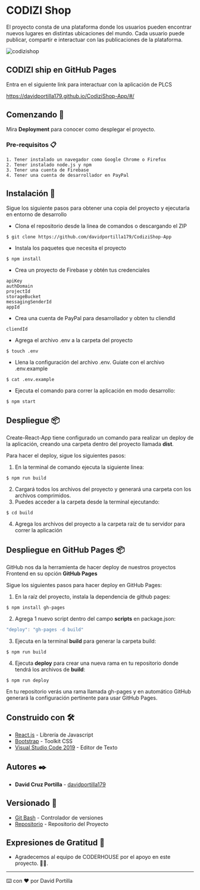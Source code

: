 # CODIZI Shop

El proyecto consta de una plataforma donde los usuarios pueden encontrar nuevos lugares en distintas ubicaciones del mundo. Cada usuario puede publicar, compartir e interactuar con las publicaciones de la plataforma.

![codizishop](https://shop.codiziapp.com/wp-content/uploads/2021/09/COVER-CODIZISHOP.jpg)

## CODIZI ship en **GitHub Pages**
Entra en el siguiente link para interactuar con la aplicación de PLCS

https://davidportilla179.github.io/CodiziShop-App/#/

## Comenzando 🚀

Mira **Deployment** para conocer como desplegar el proyecto.

### Pre-requisitos 📋
```
1. Tener instalado un navegador como Google Chrome o Firefox
2. Tener instalado node.js y npm
3. Tener una cuenta de Firebase
4. Tener una cuenta de desarrollador en PayPal
```

## Instalación 🔧

Sigue los siguiente pasos para obtener una copia del proyecto y ejecutarla en entorno de desarrollo

* Clona el repositorio desde la linea de comandos o descargando el ZIP
```
$ git clone https://github.com/davidportilla179/CodiziShop-App
```
* Instala los paquetes que necesita el proyecto
```
$ npm install
```
* Crea un proyecto de Firebase y obtén tus credenciales
```
apiKey
authDomain
projectId
storageBucket
messagingSenderId
appId
```
* Crea una cuenta de PayPal para desarrollador y obten tu cliendId
```
cliendId
```
* Agrega el archivo .env a la carpeta del proyecto
```
$ touch .env
```
* Llena la configuración del archivo .env. Guiate con el archivo .env.example
```
$ cat .env.example
```
* Ejecuta el comando para correr la aplicación en modo desarrollo:
```
$ npm start
```

## Despliegue 📦

Create-React-App tiene configurado un comando para realizar un deploy de la aplicación, creando una carpeta dentro del proyecto llamada **dist**.

Para hacer el deploy, sigue los siguientes pasos:

1. En la terminal de comando ejecuta la siguiente linea:
```
$ npm run build
```
2. Cargará todos los archivos del proyecto y generará una carpeta con los archivos comprimidos.
3. Puedes acceder a la carpeta desde la terminal ejecutando:
```
$ cd build
```
4. Agrega los archivos del proyecto a la carpeta raíz de tu servidor para correr la aplicación

## Despliegue en GitHub Pages 📦

GitHub nos da la herramienta de hacer deploy de nuestros proyectos Frontend en su opción **GitHub Pages**

Sigue los siguientes pasos para hacer deploy en GitHub Pages:

1. En la raíz del proyecto, instala la dependencia de github pages:
```
$ npm install gh-pages
```
2. Agrega 1 nuevo script dentro del campo **scripts** en package.json:
```js
"deploy": "gh-pages -d build"
```
3. Ejecuta en la terminal **build** para generar la carpeta build:
```
$ npm run build
```
4. Ejecuta **deploy** para crear una nueva rama en tu repositorio donde tendrá los archivos de **build**:
```
$ npm run deploy
```

En tu repositorio verás una rama llamada gh-pages y en automático GitHub generará la configuración pertinente para usar GitHub Pages.

## Construido con 🛠️

* [React.js](https://es.reactjs.org/) - Librería de Javascript
* [Bootstrap](https://getbootstrap.com/) - Toolkit CSS
* [Visual Studio Code 2019](https://visualstudio.microsoft.com/es/) - Editor de Texto

## Autores ✒️

* **David Cruz Portilla** - [davidportilla179](https://github.com/davidportilla179)

## Versionado 📌

* [Git Bash](https://gitforwindows.org/) - Controlador de versiones
* [Repositorio](https://github.com/davidportilla179/CodiziShop-App) - Repositorio del Proyecto
## Expresiones de Gratitud 🎁

* Agradecemos al equipo de CODERHOUSE por el apoyo en este proyecto. 📢🤓.
---
⌨️ con ❤️ por David Portilla